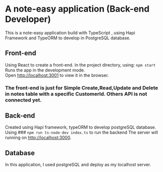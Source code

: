 # A note-easy application (Back-end Developer)

This is a note-easy application build with TypeScript , using Hapi Framework and TypeORM to develop in PostgreSQL database.

## Front-end
Using React to create a front-end.
In the project directory, using:
`npm start`
Runs the app in the development mode.\
Open [http://localhost:3001](http://localhost:3001) to view it in the browser.

### **The front-end is just for Simple Create,Read,Update and Delete in notes table with a specific CustomerId. Others API is not connected yet.**


## Back-end
Created using Hapi framework, typeORM to develop postgreSQL database.
Using ### `npm run ts-node-dev index.ts` to run the backend
The server will running on [http://localhost:3000](http://localhost:3000).

## Database

In this application, I used postgreSQL and deploy as my localhost server.


